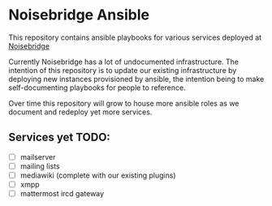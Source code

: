 # Noisebridge Ansible

This repository contains ansible playbooks for various services deployed at [Noisebridge](https://noisebridge.net)

Currently Noisebridge has a lot of undocumented infrastructure. The intention of this repository is to update our existing infrastructure by deploying new instances provisioned by ansible, the intention being to make self-documenting playbooks for people to reference.

Over time this repository will grow to house more ansible roles as we document and redeploy yet more services.

## Services yet TODO:
 - [ ] mailserver 
 - [ ] mailing lists
 - [ ] mediawiki (complete with our existing plugins)
 - [ ] xmpp
 - [ ] mattermost ircd gateway
